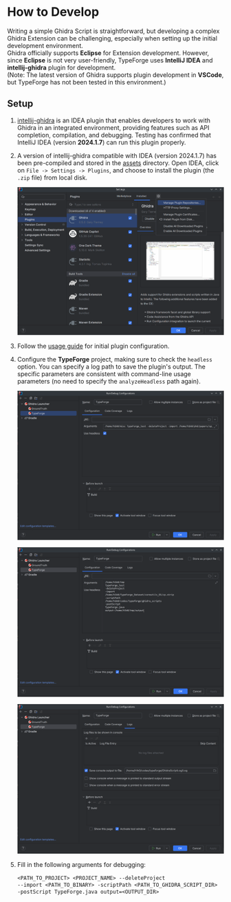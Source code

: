 # How to Develop
Writing a simple Ghidra Script is straightforward, but developing a complex Ghidra Extension can be challenging, especially when setting up the initial development environment.  
Ghidra officially supports **Eclipse** for Extension development. However, since **Eclipse** is not very user-friendly, TypeForge uses **IntelliJ IDEA** and **intellij-ghidra** plugin for development.  
(Note: The latest version of Ghidra supports plugin development in **VSCode**, but TypeForge has not been tested in this environment.)

## Setup
1. [intellij-ghidra](https://github.com/garyttierney/intellij-ghidra) is an IDEA plugin that enables developers to work with Ghidra in an integrated environment, providing features such as API completion, compilation, and debugging. Testing has confirmed that IntelliJ IDEA (version **2024.1.7**) can run this plugin properly.
2. A version of intellij-ghidra compatible with IDEA (version 2024.1.7) has been pre-compiled and stored in the [assets](./assets/IntelliJ-Ghidra-0.5.0.zip) directory. Open IDEA, click on `File -> Settings -> Plugins`, and choose to install the plugin (the `.zip` file) from local disk.  

    ![install-plugin](./imgs/figure_develop-4.png)

3. Follow the [usage guide](https://github.com/garyttierney/intellij-ghidra) for initial plugin configuration.
4. Configure the **TypeForge** project, making sure to check the `headless` option. You can specify a log path to save the plugin's output. The specific parameters are consistent with command-line usage parameters (no need to specify the `analyzeHeadless` path again).

    ![install-plugin](./imgs/figure_develop-1.png)

    ![install-plugin](./imgs/figure_develop-3.png)

    ![install-plugin](./imgs/figure_develop-2.png)
5. Fill in the following arguments for debugging:
   ```text
   <PATH_TO_PROJECT> <PROJECT_NAME> --deleteProject 
   --import <PATH_TO_BINARY> -scriptPath <PATH_TO_GHIDRA_SCRIPT_DIR>
   -postScript TypeForge.java output=<OUTPUT_DIR>
   ```